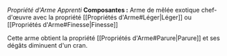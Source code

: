 _Propriété d'Arme Apprenti_
__Composantes :__ Arme de mêlée exotique chef-d'œuvre avec la propriété [[Propriétés d'Arme#Léger|Léger]] ou [[Propriétés d'Arme#Finesse|Finesse]]

Cette arme obtient la propriété [[Propriétés d'Arme#Parure|Parure]] et ses dégâts diminuent d'un cran.